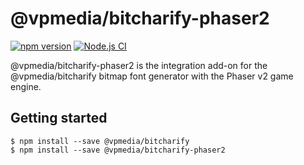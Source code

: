 # @vpmedia/bitcharify-phaser2

[![npm version](https://badge.fury.io/js/@vpmedia%2Fbitcharify-phaser2.svg?v=1.2.0)](https://badge.fury.io/js/@vpmedia%2Fbitcharify-phaser2)
[![Node.js CI](https://github.com/vpmedia/bitcharify-phaser2/actions/workflows/node.js.yml/badge.svg)](https://github.com/vpmedia/bitcharify-phaser2/actions/workflows/node.js.yml)

@vpmedia/bitcharify-phaser2 is the integration add-on for the @vpmedia/bitcharify bitmap font generator with the Phaser v2 game engine.

## Getting started

    $ npm install --save @vpmedia/bitcharify
    $ npm install --save @vpmedia/bitcharify-phaser2

